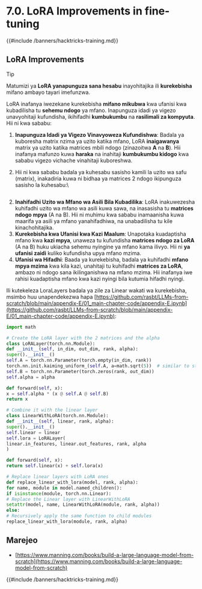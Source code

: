 # 7.0. LoRA Improvements in fine-tuning

{{#include /banners/hacktricks-training.md}}

## LoRA Improvements

> [!TIP]
> Matumizi ya **LoRA yanapunguza sana hesabu** inayohitajika ili **kurekebisha** mifano ambayo tayari imefunzwa.

LoRA inafanya iwezekane kurekebisha **mifano mikubwa** kwa ufanisi kwa kubadilisha tu **sehemu ndogo** ya mfano. Inapunguza idadi ya vigezo unavyohitaji kufundisha, ikihifadhi **kumbukumbu** na **rasilimali za kompyuta**. Hii ni kwa sababu:

1. **Inapunguza Idadi ya Vigezo Vinavyoweza Kufundishwa**: Badala ya kuboresha matrix nzima ya uzito katika mfano, LoRA **inaigawanya** matrix ya uzito katika matrices mbili ndogo (zinazoitwa **A** na **B**). Hii inafanya mafunzo kuwa **haraka** na inahitaji **kumbukumbu kidogo** kwa sababu vigezo vichache vinahitaji kuboreshwa.

1. Hii ni kwa sababu badala ya kuhesabu sasisho kamili la uzito wa safu (matrix), inakadiria kuwa ni bidhaa ya matrices 2 ndogo ikipunguza sasisho la kuhesabu:\

<figure><img src="../../images/image (9) (1).png" alt=""><figcaption></figcaption></figure>

2. **Inahifadhi Uzito wa Mfano wa Asili Bila Kubadilika**: LoRA inakuwezesha kuhifadhi uzito wa mfano wa asili kuwa sawa, na inasasisha tu **matrices ndogo mpya** (A na B). Hii ni muhimu kwa sababu inamaanisha kuwa maarifa ya asili ya mfano yanahifadhiwa, na unabadilisha tu kile kinachohitajika.
3. **Kurekebisha kwa Ufanisi kwa Kazi Maalum**: Unapotaka kuadaptisha mfano kwa **kazi mpya**, unaweza tu kufundisha **matrices ndogo za LoRA** (A na B) huku ukiacha sehemu nyingine ya mfano kama ilivyo. Hii ni **ya ufanisi zaidi** kuliko kufundisha upya mfano mzima.
4. **Ufanisi wa Hifadhi**: Baada ya kurekebisha, badala ya kuhifadhi **mfano mpya mzima** kwa kila kazi, unahitaji tu kuhifadhi **matrices za LoRA**, ambazo ni ndogo sana ikilinganishwa na mfano mzima. Hii inafanya iwe rahisi kuadaptisha mfano kwa kazi nyingi bila kutumia hifadhi nyingi.

Ili kutekeleza LoraLayers badala ya zile za Linear wakati wa kurekebisha, msimbo huu unapendekezwa hapa [https://github.com/rasbt/LLMs-from-scratch/blob/main/appendix-E/01_main-chapter-code/appendix-E.ipynb](https://github.com/rasbt/LLMs-from-scratch/blob/main/appendix-E/01_main-chapter-code/appendix-E.ipynb):
```python
import math

# Create the LoRA layer with the 2 matrices and the alpha
class LoRALayer(torch.nn.Module):
def __init__(self, in_dim, out_dim, rank, alpha):
super().__init__()
self.A = torch.nn.Parameter(torch.empty(in_dim, rank))
torch.nn.init.kaiming_uniform_(self.A, a=math.sqrt(5))  # similar to standard weight initialization
self.B = torch.nn.Parameter(torch.zeros(rank, out_dim))
self.alpha = alpha

def forward(self, x):
x = self.alpha * (x @ self.A @ self.B)
return x

# Combine it with the linear layer
class LinearWithLoRA(torch.nn.Module):
def __init__(self, linear, rank, alpha):
super().__init__()
self.linear = linear
self.lora = LoRALayer(
linear.in_features, linear.out_features, rank, alpha
)

def forward(self, x):
return self.linear(x) + self.lora(x)

# Replace linear layers with LoRA ones
def replace_linear_with_lora(model, rank, alpha):
for name, module in model.named_children():
if isinstance(module, torch.nn.Linear):
# Replace the Linear layer with LinearWithLoRA
setattr(model, name, LinearWithLoRA(module, rank, alpha))
else:
# Recursively apply the same function to child modules
replace_linear_with_lora(module, rank, alpha)
```
## Marejeo

- [https://www.manning.com/books/build-a-large-language-model-from-scratch](https://www.manning.com/books/build-a-large-language-model-from-scratch)

{{#include /banners/hacktricks-training.md}}
